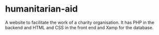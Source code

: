 # humanitarian-aid
A website to facilitate the work of a charity organisation. It has PHP in the backend and HTML and CSS in the front end and Xamp for the database.
